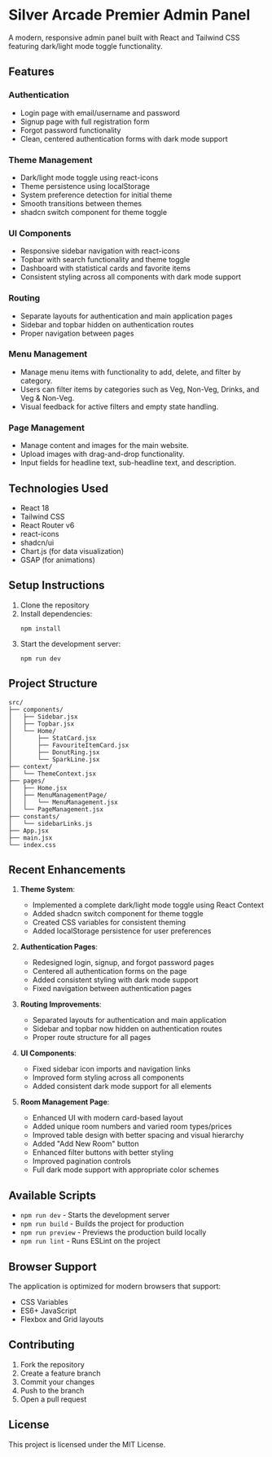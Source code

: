 # Silver Arcade Premier Admin Panel

A modern, responsive admin panel built with React and Tailwind CSS featuring dark/light mode toggle functionality.

## Features

### Authentication
- Login page with email/username and password
- Signup page with full registration form
- Forgot password functionality
- Clean, centered authentication forms with dark mode support

### Theme Management
- Dark/light mode toggle using react-icons
- Theme persistence using localStorage
- System preference detection for initial theme
- Smooth transitions between themes
- shadcn switch component for theme toggle

### UI Components
- Responsive sidebar navigation with react-icons
- Topbar with search functionality and theme toggle
- Dashboard with statistical cards and favorite items
- Consistent styling across all components with dark mode support

### Routing
- Separate layouts for authentication and main application pages
- Sidebar and topbar hidden on authentication routes
- Proper navigation between pages

### Menu Management
- Manage menu items with functionality to add, delete, and filter by category.
- Users can filter items by categories such as Veg, Non-Veg, Drinks, and Veg & Non-Veg.
- Visual feedback for active filters and empty state handling.

### Page Management
- Manage content and images for the main website.
- Upload images with drag-and-drop functionality.
- Input fields for headline text, sub-headline text, and description.

## Technologies Used

- React 18
- Tailwind CSS
- React Router v6
- react-icons
- shadcn/ui
- Chart.js (for data visualization)
- GSAP (for animations)

## Setup Instructions

1. Clone the repository
2. Install dependencies:
   ```
   npm install
   ```
3. Start the development server:
   ```
   npm run dev
   ```

## Project Structure

```
src/
├── components/
│   ├── Sidebar.jsx
│   ├── Topbar.jsx
│   └── Home/
│       ├── StatCard.jsx
│       ├── FavouriteItemCard.jsx
│       ├── DonutRing.jsx
│       └── SparkLine.jsx
├── context/
│   └── ThemeContext.jsx
├── pages/
│   ├── Home.jsx
│   ├── MenuManagementPage/
│   │   └── MenuManagement.jsx
│   └── PageManagement.jsx
├── constants/
│   └── sidebarLinks.js
├── App.jsx
├── main.jsx
└── index.css
```

## Recent Enhancements

1. **Theme System**:
   - Implemented a complete dark/light mode toggle using React Context
   - Added shadcn switch component for theme toggle
   - Created CSS variables for consistent theming
   - Added localStorage persistence for user preferences

2. **Authentication Pages**:
   - Redesigned login, signup, and forgot password pages
   - Centered all authentication forms on the page
   - Added consistent styling with dark mode support
   - Fixed navigation between authentication pages

3. **Routing Improvements**:
   - Separated layouts for authentication and main application
   - Sidebar and topbar now hidden on authentication routes
   - Proper route structure for all pages

4. **UI Components**:
   - Fixed sidebar icon imports and navigation links
   - Improved form styling across all components
   - Added consistent dark mode support for all elements

5. **Room Management Page**:
   - Enhanced UI with modern card-based layout
   - Added unique room numbers and varied room types/prices
   - Improved table design with better spacing and visual hierarchy
   - Added "Add New Room" button
   - Enhanced filter buttons with better styling
   - Improved pagination controls
   - Full dark mode support with appropriate color schemes

## Available Scripts

- `npm run dev` - Starts the development server
- `npm run build` - Builds the project for production
- `npm run preview` - Previews the production build locally
- `npm run lint` - Runs ESLint on the project

## Browser Support

The application is optimized for modern browsers that support:
- CSS Variables
- ES6+ JavaScript
- Flexbox and Grid layouts

## Contributing

1. Fork the repository
2. Create a feature branch
3. Commit your changes
4. Push to the branch
5. Open a pull request

## License

This project is licensed under the MIT License.

